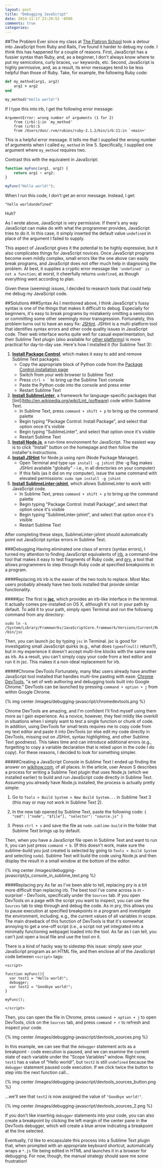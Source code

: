 ```yaml
---
layout: post
title: "Debugging JavaScript"
date: 2014-11-17 23:29:52 -0500
comments: true
categories:
---
```

##The Problem
Ever since my class at [The Flatiron School](http://flatironschool.com/) took a detour into JavaScript from Ruby and Rails, I've found it harder to debug my code. I think this has happened for a couple of reasons. First, JavaScript has a fussier syntax than Ruby, and, as a beginner, I don't always know where to put my semicolons, curly braces, `var` keywords, etc. Second, JavaScript is highly permissive, and, as a result, its error messages tend to be less helpful than those of Ruby.<!--more--> Take, for example, the following Ruby code:

```ruby
def my_method(arg1, arg2)
	arg1 + arg2
end

my_method("Hello world!")
```

If I type this into irb, I get the following error message:
```
ArgumentError: wrong number of arguments (1 for 2)
	from (irb):1:in `my_method'
	from (irb):5
	from /Users/don/.rvm/rubies/ruby-2.1.2/bin/irb:11:in `<main>'
```
This is a helpful error message. It tells me that I supplied the wrong number of arguments when I called `my_method` in line 5. Specifically, I supplied one argument where `my_method` requires two.

Contrast this with the equivalent in JavaScript:
```JavaScript
function myFunc(arg1, arg2) {
	return arg1 + arg2;
}

myFunc("Hello world!");
```
When I run this code, I don't get an error message. Instead, I get:
```
"hello worldundefined"
```
Huh?

As I wrote above, JavaScript is very permissive. If there's any way JavaScript can make do with what the programmer provides, JavaScript tries to do it. In this case, it simply inserted the default value `undefined` in place of the argument I failed to supply.

This aspect of JavaScript gives it the potential to be highly expressive, but it also complicates things for JavaScript novices. Once JavaScript programs become even mildly complex, small errors like the one above can easily break programs, and JavaScript does not offer much help in diagnosing the problem. At best, it supplies a cryptic error message like `'undefined' is not a function`; at worst, it cheerfully returns `undefined`, as though everything went according to plan.

Given these (seeming) issues, I decided to research tools that could help me debug my JavaScript code.

##Solutions
###Syntax
As I mentioned above, I think JavaScript's fussy syntax is one of the things that makes it difficult to debug. Especially for beginners, it's easy to break programs by mistakenly omitting a semicolon or committing some other seemingly minor transgression. Fortunately, this problem turns out to have an easy fix: [JSHint](http://jshint.com/). JSHint is a multi-platform tool that identifies syntax errors and other code quality issues in JavaScript code. Their web interface works quite well for casual experimentation, but their Sublime Text plugin (also available for [other platforms](http://www.jshint.com/install/)) is more practical for day-to-day use. Here's how I installed it (for Sublime Text 3):

1. **[Install Package Control](https://sublime.wbond.net/installation)**, which makes it easy to add and remove Sublime Text packages.
    - Copy the appropriate block of Python code from the [Package Control installation page](https://sublime.wbond.net/installation)
    - Switch from your web browser to Sublime Text
    - Press <code>ctrl + `</code> to bring up the Sublime Text console
    - Paste the Python code into the console and press enter
    - Restart Sublime Text
2. **[Install SublimeLinter](http://sublimelinter.readthedocs.org/en/latest/installation.html)**, a framework for language-specific packages that [lint](http://en.wikipedia.org/wiki/Lint_(software) code within Sublime Text.
    - In Sublime Text, press `command + shift + p` to bring up the command palette
    - Begin typing "Package Control: Install Package", and select that option once it's visible
    - Begin typing "SublimeLinter", and select that option once it's visible
    - Restart Sublime Text
3. **[Install Node.js](http://nodejs.org/)**, a run-time environment for JavaScript. The easiest way is to click "Install" button on the homepage and then follow the installer's instructions.
4. **[Install JSHint](http://jshint.com/)** for Node.js using npm (Node Package Manager).
    - Open Terminal and type `npm install -g jshint` (the -g flag makes JSHint available "globally" - i.e., in all directories on your computer)
    - If this fails (as it did on my computer), issue the same command with elevated permissions: `sudo npm install -g jshint`
5. **[Install SublimeLinter-jshint](https://github.com/SublimeLinter/SublimeLinter-jshint)**, which allows SublimeLinter to work with JavaScript code.
    - In Sublime Text, press `command + shift + p` to bring up the command palette
    - Begin typing "Package Control: Install Package", and select that option once it's visible
    - Begin typing "SublimeLinter-jshint", and select that option once it's visible
    - Restart Sublime Text

After completing these steps, SublimeLinter-jshint should automatically point out JavaScript syntax errors in Sublime Text.

###Debugging
Having eliminated one class of errors (syntax errors), I turned my attention to finding JavaScript equivalents of [irb](http://en.wikipedia.org/wiki/Interactive_Ruby_Shell), a command-line tool that makes it easy to test fragments of Ruby code, and [pry](https://github.com/pry/pry/wiki), a tool that allows programmers to step through Ruby code at specified breakpoints in a program.

####Replacing irb
irb is the easier of the two tools to replace. Most Mac users probably already have two tools installed that provide similar functionality.

#####jsc
The first is **[jsc](https://trac.webkit.org/wiki/JSC)**, which provides an irb-like interface in the terminal. It actually comes pre-installed on OS X, although it's not in your path by default. To add it to your path, simply open Terminal and run the following command from any directory:
```
sudo ln -s /System/Library/Frameworks/JavaScriptCore.framework/Versions/Current/Resources/jsc /bin/jsc
```
Then, you can launch jsc by typing `jsc` in Terminal. jsc is good for investigating small JavaScript quirks (e.g., what does `typeof(null)` return?), but in my experience it doesn't accept multi-line blocks with the same ease as irb. As a result, you can't simply copy your code from a text editor and run it in jsc. This makes it a non-ideal replacement for irb.

#####Chrome DevTools
Fortunately, many Mac users already have another JavaScript tool installed that handles multi-line pasting with ease: [Chrome DevTools](https://developer.chrome.com/devtools), "a set of web authoring and debugging tools built into Google Chrome." DevTools can be launched by pressing `command + option + j` from within Google Chrome.

{% img center /images/debugging-javascript/chromedevtools.png %}

Chrome DevTools are amazing, and I'm confident I'll find myself using them more as I gain experience. As a novice, however, they feel mildly like overkill in situations when I simply want to test a single function or chunk of code. In addition, using DevTools for small tests requires me to copy code from my text editor and paste it into DevTools (or else edit my code directly in DevTools, missing out on JSHint, syntax highlighting, and other Sublime Text goodness). This takes time and can introduce additional errors (e.g., forgetting to copy a variable declaration that is relied upon in the code I do copy). For these reasons, I decided to look for something simpler.

#####Creating a JavaScript Console in Sublime Text
I ended up finding the answer on [wikihow.com](http://www.wikihow.com/Create-a-Javascript-Console-in-Sublime-Text), of all places. In the article, user Anson S describes a process for writing a Sublime Text plugin that uses Node.js (which we installed earlier) to build and run JavaScript code directly in Sublime Text. Assuming you already have Node.js installed, the process is actually pretty simple:

1. Go to `Tools > Build System > New Build System...` in Sublime Text 3 (this may or may not work in Sublime Text 2).

2. In the new tab opened by Sublime Text, paste the following code:
        ```
        {
        "cmd": ["node", "$file"],
        "selector": "source.js"
        }
        ```

3. Press `ctrl + s` and save the file as `node.sublime-build` in the folder that Sublime Text brings up by default.

Then, when you have a JavaScript file open in Sublime Text and want to run it, you can just press `command + b`. (If this doesn't work, make sure the sublime-build you just created is selected by going to `Tools > Build System` and selecting `node`). Sublime Text will build the code using Node.js and then display the result in a small window at the bottom of the editor.

{% img center /images/debugging-javascript/js_console_in_sublime_text.png %}

####Replacing pry
As far as I've been able to tell, replacing pry is a bit more difficult than replacing irb. The best tool I've come across is in - surprise! - DevTools, specifically under the `Sources` tab. If you open DevTools on a page with the script you want to inspect, you can use the `Sources` tab to step through and debug the code. As in pry, this allows you to pause execution at specified breakpoints in a program and investigate the environment, including, e.g., the current values of all variables in scope. The main drawback of this function of DevTools is that it's somewhat annoying to get a one-off script (i.e., a script not yet integrated into a minimally functioning webpage) loaded into the tool. As far as I can tell, you can't just open a local file and use the tool on it.

There is a kind of hacky way to sidestep this issue: simply save your JavaScript program as an HTML file, and then enclose all of the JavaScript code between `<script>` tags:

```
<script>

function myFunc(){
  var test1 = "Hello world!";
  debugger;
  var test2 = "Goodbye world!";
}

myFunc();

</script>
```
Then, you can open the file in Chrome, press `command + option + j` to open DevTools, click on the `Sources` tab, and press `command + r` to refresh and inspect your code.

{% img center /images/debugging-javascript/devtools_sources.png %}

In this example, we can see that the `debugger` statement acts as a breakpoint - code execution is paused, and we can examine the current state of each variable under the "Scope Variables" window. Right now, `test1` has a value of "Hello world!", but `test2` is still `undefined` because the `debugger` statement paused code execution. If we click twice the button to step into the next function call...

{% img center /images/debugging-javascript/devtools_sources_button.png %}

...we'll see that `test2` is now assigned the value of `"Goodbye world!"`.

{% img center /images/debugging-javascript/devtools_sources_2.png %}

If you don't like inserting `debugger` statements into your code, you can also create a breakpoint by clicking the left margin of the center pane in the DevTools debugger, which will create a blue arrow indicating a breakpoint at the line selected.

Eventually, I'd like to encapsulate this process into a Sublime Text plugin that, when prompted with an appropriate keyboard shortcut, automatically wraps a `*.js` file being edited in HTML and launches it in a browser for debugging. For now, though, the manual strategy should save me some frustration!